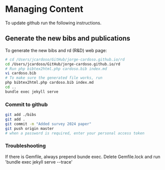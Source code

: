 
Managing Content
=============
To update github run the following instructions.

## Generate the new bibs and publications
To generate the new bibs and rd (R&D) web page:

```bash
# cd /Users/jcardoso/GitHub/jorge-cardoso.github.io/rd
cd /Users/jcardoso/GitHub/jorge-cardoso.github.io/rd
# Run php bibtex2html.php cardoso.bib index.md
vi cardoso.bib
# To make sure the generated file works, run 
php bibtex2html.php cardoso.bib index.md
cd ..
bundle exec jekyll serve
```

### Commit to github
```bash
git add ./bibs
git add .
git commit -m "Added survey 2024 paper"
git push origin master
# when a password is required, enter your personal access token
```

### Troubleshooting

If there is Gemfile, always prepend bunde exec.
Delete Gemfile.lock and run 'bundle exec jekyll serve --trace' 
